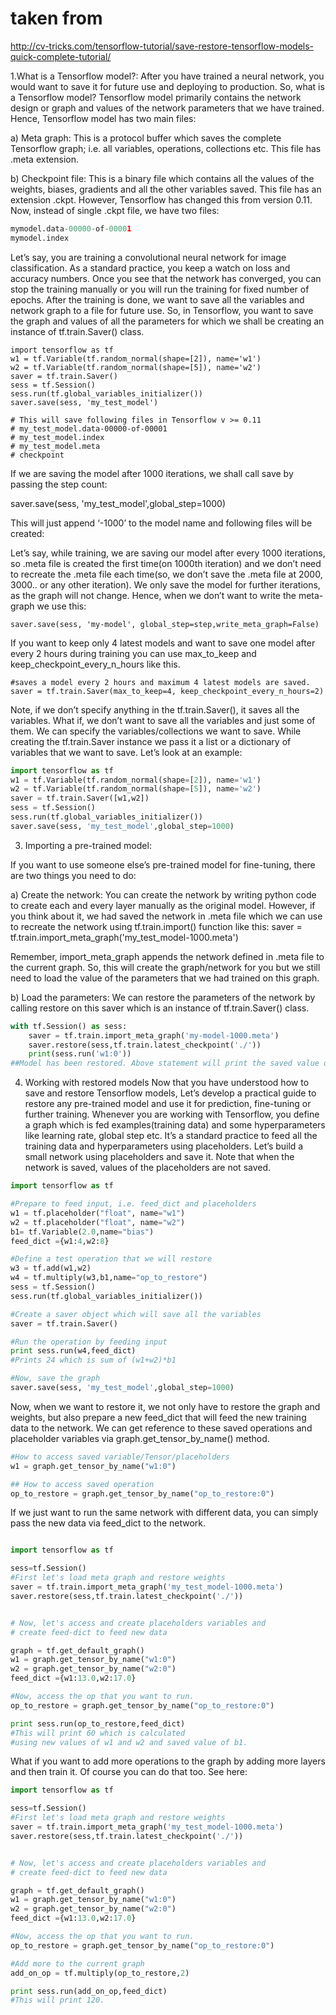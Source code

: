 # taken from
http://cv-tricks.com/tensorflow-tutorial/save-restore-tensorflow-models-quick-complete-tutorial/

1.What is a Tensorflow model?:
After you have trained a neural network, you would want to save it for future use and deploying to production. So, what is a Tensorflow model? Tensorflow model primarily contains the network design or graph and values of the network parameters that we have trained. Hence, Tensorflow model has two main files:

a) Meta graph:
This is a protocol buffer which saves the complete Tensorflow graph; i.e. all variables, operations, collections etc. This file has .meta extension.

b) Checkpoint file:
This is a binary file which contains all the values of the weights, biases, gradients and all the other variables saved. This file has an extension .ckpt. However, Tensorflow has changed this from version 0.11. Now, instead of single .ckpt file, we have two files:

```Python
mymodel.data-00000-of-00001
mymodel.index
```

Let’s say, you are training a convolutional neural network for image classification. As a standard practice, you keep a watch on loss and accuracy numbers. Once you see that the network has converged, you can stop the training manually or you will run the training for fixed number of epochs. After the training is done, we want to save all the variables and network graph to a file for future use. So, in Tensorflow, you want to save the graph and values of all the parameters for which we shall be creating an instance of tf.train.Saver() class.

```
import tensorflow as tf
w1 = tf.Variable(tf.random_normal(shape=[2]), name='w1')
w2 = tf.Variable(tf.random_normal(shape=[5]), name='w2')
saver = tf.train.Saver()
sess = tf.Session()
sess.run(tf.global_variables_initializer())
saver.save(sess, 'my_test_model')

# This will save following files in Tensorflow v >= 0.11
# my_test_model.data-00000-of-00001
# my_test_model.index
# my_test_model.meta
# checkpoint
```

If we are saving the model after 1000 iterations, we shall call save by passing the step count:

saver.save(sess, 'my_test_model',global_step=1000)

This will just append ‘-1000’ to the model name and following files will be created:


Let’s say, while training, we are saving our model after every 1000 iterations, so .meta file is created the first time(on 1000th iteration) and we don’t need to recreate the .meta file each time(so, we don’t save the .meta file at 2000, 3000.. or any other iteration). We only save the model for further iterations, as the graph will not change. Hence, when we don’t want to write the meta-graph we use this:

```
saver.save(sess, 'my-model', global_step=step,write_meta_graph=False)
```

If you want to keep only 4 latest models and want to save one model after every 2 hours during training you can use max_to_keep and keep_checkpoint_every_n_hours like this.

```
#saves a model every 2 hours and maximum 4 latest models are saved.
saver = tf.train.Saver(max_to_keep=4, keep_checkpoint_every_n_hours=2)
```

Note, if we don’t specify anything in the tf.train.Saver(), it saves all the variables. What if, we don’t want to save all the variables and just some of them. We can specify the variables/collections we want to save. While creating the tf.train.Saver instance we pass it a list or a dictionary of variables that we want to save. Let’s look at an example:

```python
import tensorflow as tf
w1 = tf.Variable(tf.random_normal(shape=[2]), name='w1')
w2 = tf.Variable(tf.random_normal(shape=[5]), name='w2')
saver = tf.train.Saver([w1,w2])
sess = tf.Session()
sess.run(tf.global_variables_initializer())
saver.save(sess, 'my_test_model',global_step=1000)
```

3. Importing a pre-trained model:

If you want to use someone else’s pre-trained model for fine-tuning, there are two things you need to do:

a) Create the network:
You can create the network by writing python code to create each and every layer manually as the original model. However, if you think about it, we had saved the network in .meta file which we can use to recreate the network using tf.train.import() function like this: saver = tf.train.import_meta_graph('my_test_model-1000.meta')

Remember, import_meta_graph appends the network defined in .meta file to the current graph. So, this will create the graph/network for you but we still need to load the value of the parameters that we had trained on this graph.

b) Load the parameters:
We can restore the parameters of the network by calling restore on this saver which is an instance of tf.train.Saver() class.

```python
with tf.Session() as sess:    
    saver = tf.train.import_meta_graph('my-model-1000.meta')
    saver.restore(sess,tf.train.latest_checkpoint('./'))
    print(sess.run('w1:0'))
##Model has been restored. Above statement will print the saved value of w1.
```

4. Working with restored models
Now that you have understood how to save and restore Tensorflow models, Let’s develop a practical guide to restore any pre-trained model and use it for prediction, fine-tuning or further training. Whenever you are working with Tensorflow, you define a graph which is fed examples(training data) and some hyperparameters like learning rate, global step etc. It’s a standard practice to feed all the training data and hyperparameters using placeholders. Let’s build a small network using placeholders and save it. Note that when the network is saved, values of the placeholders are not saved.


```python
import tensorflow as tf

#Prepare to feed input, i.e. feed_dict and placeholders
w1 = tf.placeholder("float", name="w1")
w2 = tf.placeholder("float", name="w2")
b1= tf.Variable(2.0,name="bias")
feed_dict ={w1:4,w2:8}

#Define a test operation that we will restore
w3 = tf.add(w1,w2)
w4 = tf.multiply(w3,b1,name="op_to_restore")
sess = tf.Session()
sess.run(tf.global_variables_initializer())

#Create a saver object which will save all the variables
saver = tf.train.Saver()

#Run the operation by feeding input
print sess.run(w4,feed_dict)
#Prints 24 which is sum of (w1+w2)*b1 

#Now, save the graph
saver.save(sess, 'my_test_model',global_step=1000)
```

Now, when we want to restore it, we not only have to restore the graph and weights, but also prepare a new feed_dict that will feed the new training data to the network. We can get reference to these saved operations and placeholder variables via graph.get_tensor_by_name() method.

```python
#How to access saved variable/Tensor/placeholders 
w1 = graph.get_tensor_by_name("w1:0")

## How to access saved operation
op_to_restore = graph.get_tensor_by_name("op_to_restore:0")
```

If we just want to run the same network with different data, you can simply pass the new data via feed_dict to the network.

```python

import tensorflow as tf

sess=tf.Session()    
#First let's load meta graph and restore weights
saver = tf.train.import_meta_graph('my_test_model-1000.meta')
saver.restore(sess,tf.train.latest_checkpoint('./'))


# Now, let's access and create placeholders variables and
# create feed-dict to feed new data

graph = tf.get_default_graph()
w1 = graph.get_tensor_by_name("w1:0")
w2 = graph.get_tensor_by_name("w2:0")
feed_dict ={w1:13.0,w2:17.0}

#Now, access the op that you want to run. 
op_to_restore = graph.get_tensor_by_name("op_to_restore:0")

print sess.run(op_to_restore,feed_dict)
#This will print 60 which is calculated 
#using new values of w1 and w2 and saved value of b1. 
```

What if you want to add more operations to the graph by adding more layers and then train it. Of course you can do that too. See here:

```python
import tensorflow as tf

sess=tf.Session()    
#First let's load meta graph and restore weights
saver = tf.train.import_meta_graph('my_test_model-1000.meta')
saver.restore(sess,tf.train.latest_checkpoint('./'))


# Now, let's access and create placeholders variables and
# create feed-dict to feed new data

graph = tf.get_default_graph()
w1 = graph.get_tensor_by_name("w1:0")
w2 = graph.get_tensor_by_name("w2:0")
feed_dict ={w1:13.0,w2:17.0}

#Now, access the op that you want to run. 
op_to_restore = graph.get_tensor_by_name("op_to_restore:0")

#Add more to the current graph
add_on_op = tf.multiply(op_to_restore,2)

print sess.run(add_on_op,feed_dict)
#This will print 120.
```